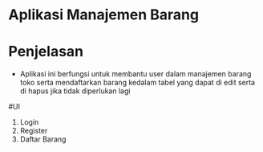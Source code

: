 # Aplikasi Manajemen Barang

# Penjelasan
- Aplikasi ini berfungsi untuk membantu user dalam manajemen barang toko serta mendaftarkan barang kedalam tabel yang dapat di edit serta di hapus jika tidak diperlukan lagi

#UI
1. Login
2. Register
3. Daftar Barang

